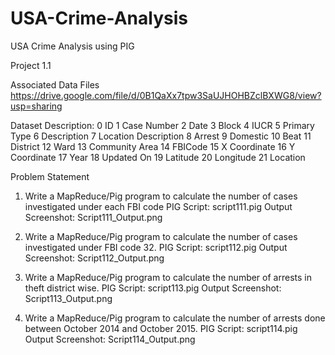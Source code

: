 # USA-Crime-Analysis
USA Crime Analysis using PIG

Project 1.1

Associated Data Files
https://drive.google.com/file/d/0B1QaXx7tpw3SaUJHOHBZclBXWG8/view?usp=sharing

Dataset Description:
0	ID
1	Case Number
2	Date
3	Block
4	IUCR
5	Primary Type
6	Description
7	Location Description
8	Arrest
9	Domestic
10	Beat 
11	District
12	Ward
13	Community Area
14	FBICode
15	X Coordinate
16	Y Coordinate
17	Year
18	Updated On
19	Latitude
20	Longitude
21	Location

Problem Statement
1. Write a MapReduce/Pig program to calculate the number of cases investigated under each
FBI code
PIG Script: script111.pig
Output Screenshot: Script111_Output.png

2. Write a MapReduce/Pig program to calculate the number of cases investigated under FBI
code 32.
PIG Script: script112.pig
Output Screenshot: Script112_Output.png

3. Write a MapReduce/Pig program to calculate the number of arrests in theft district wise.
PIG Script: script113.pig
Output Screenshot: Script113_Output.png

4. Write a MapReduce/Pig program to calculate the number of arrests done between October
2014 and October 2015.
PIG Script: script114.pig
Output Screenshot: Script114_Output.png
